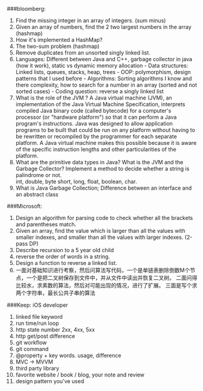 ###bloomberg:
1. Find the missing integer in an array of integers.  (sum minus)
2. Given an array of numbers, find the 2 two largest numbers in the array (hashmap)
3. How it's implemented a HashMap?  
4. The two-sum problem (hashmap)
5. Remove duplicates from an unsorted singly linked list.
6. Languages: Different between Java and C++, garbage collector in java (how it work), static vs dynamic memory allocation - Data structures: Linked lists, queues, stacks, heap, trees - OOP: polymorphism, design patterns that I used before - Algorithms: Sorting algorithms I know and there complexity, how to search for a number in an array (sorted and not sorted cases) - Coding question: reverse a singly linked list  
7. What is the role of the JVM ?  A Java virtual machine (JVM), an implementation of the Java Virtual Machine Specification, interprets compiled Java binary code (called bytecode) for a computer's processor (or "hardware platform") so that it can perform a Java program's instructions. Java was designed to allow application programs to be built that could be run on any platform without having to be rewritten or recompiled by the programmer for each separate platform. A Java virtual machine makes this possible because it is aware of the specific instruction lengths and other particularities of the platform.
8. What are the primitive data types in Java? What is the JVM and the Garbage Collector? Implement a method to decide whether a string is palindrome or not.  
	int, double, byte short, long, float, boolean, char.
9. What is Java Garbage Collection; Difference between an interface and an abstract class



###Microsoft:
1. Design an algorithm for parsing code to check whether all the brackets and parentheses match.
2. Given an array, find the value which is larger than all the values with smaller indexes, and smaller than all the values with larger indexes. (2-pass DP)
3. Describe recursion to a 5 year old child
4. reverse the order of words in a string.
5. Design a function to reverse a linked list.
6. 一面对基础知识进行考察，然后问算法写代码，一个是单链表删除倒数M个节点，一个是把二叉树保存到文件中，并从文件中读出并恢复二叉树。
二面问得比较水，求素数的算法，然后对可能出现的情况，进行了扩展。
三面是写个求两个字符串，最长公共子串的算法


###Keep: iOS developer
1. linked file keyword
2. run time/run loop
3. http state number 2xx, 4xx, 5xx
4. http get/post difference
5. git workflow
6. git command
7. @property + key words. usage, difference
8. MVC -> MVVM
9. third party library
10. favorite website / book / blog, your note and review
11. design pattern you’ve used






